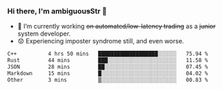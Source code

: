 ### Hi there, I'm ambiguou~~s~~Str 👋

<!--
**ambiguoustexture/ambiguoustexture** is a ✨ _special_ ✨ repository because its `README.md` (this file) appears on your GitHub profile.

Here are some ideas to get you started:
-->
- 🔭 I’m currently working ~~on automated/low-latency trading~~ as a ~~junior~~ system developer.
- :worried: Experiencing imposter syndrome still, and even worse.

<!--START_SECTION:waka-->

```txt
C++          4 hrs 50 mins   ███████████████████░░░░░░   75.94 %
Rust         44 mins         ███░░░░░░░░░░░░░░░░░░░░░░   11.58 %
JSON         28 mins         ██░░░░░░░░░░░░░░░░░░░░░░░   07.45 %
Markdown     15 mins         █░░░░░░░░░░░░░░░░░░░░░░░░   04.02 %
Other        3 mins          ▒░░░░░░░░░░░░░░░░░░░░░░░░   00.83 %
```

<!--END_SECTION:waka-->
